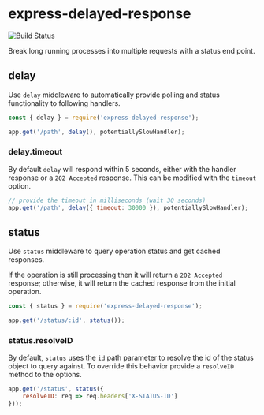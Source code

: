 # express-delayed-response
[![Build Status](https://travis-ci.org/corycook/express-delayed-response.svg?branch=master)](https://travis-ci.org/corycook/express-delayed-response)

Break long running processes into multiple requests with a status end point.

## delay

Use `delay` middleware to automatically provide polling and status functionality to following handlers.

```javascript
const { delay } = require('express-delayed-response');

app.get('/path', delay(), potentiallySlowHandler);
``` 

### delay.timeout

By default `delay` will respond within 5 seconds, either with the handler response or a `202 Accepted` response. This can be modified with the `timeout` option.

```javascript
// provide the timeout in milliseconds (wait 30 seconds)
app.get('/path', delay({ timeout: 30000 }), potentiallySlowHandler);
```

## status

Use `status` middleware to query operation status and get cached responses.

If the operation is still processing then it will return a `202 Accepted` response; otherwise, it will return the cached response from the initial operation.

```javascript
const { status } = require('express-delayed-response');

app.get('/status/:id', status());
```

### status.resolveID

By default, `status` uses the `id` path parameter to resolve the id of the status object to query against. To override this behavior 
provide a `resolveID` method to the options.

```javascript
app.get('/status', status({
    resolveID: req => req.headers['X-STATUS-ID']
}));
```
